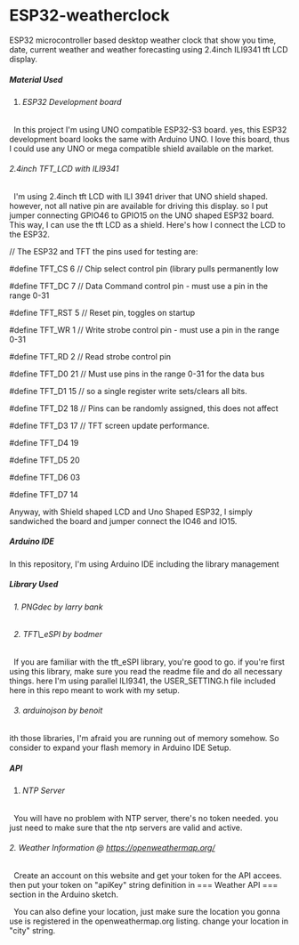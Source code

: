 # ESP32-weatherclock

ESP32 microcontroller based desktop weather clock that show you time, date, current weather and weather forecasting using 2.4inch ILI9341 tft LCD display.



##### Material Used

1. ###### ESP32 Development board

&nbsp;	In this project I'm using UNO compatible ESP32-S3 board. yes, this ESP32 development board looks the same with Arduino UNO. I love this board, thus I could use any UNO or mega compatible shield available on the market.


###### 2.4inch TFT\_LCD with ILI9341

&nbsp;	I'm using 2.4inch tft LCD with ILI 3941 driver that UNO shield shaped. however, not all native pin are available for driving this display. so I put jumper connecting GPIO46 to GPIO15 on the UNO shaped ESP32 board. This way, I 	can use the tft LCD as a shield. Here's how I connect the LCD to the ESP32. 



// The ESP32 and TFT the pins used for testing are:

\#define TFT\_CS   6  // Chip select control pin (library pulls permanently low

\#define TFT\_DC   7  // Data Command control pin - must use a pin in the range 0-31

\#define TFT\_RST  5  // Reset pin, toggles on startup



\#define TFT\_WR    1  // Write strobe control pin - must use a pin in the range 0-31

\#define TFT\_RD    2  // Read strobe control pin



\#define TFT\_D0   21  // Must use pins in the range 0-31 for the data bus

\#define TFT\_D1   15  // so a single register write sets/clears all bits.

\#define TFT\_D2   18  // Pins can be randomly assigned, this does not affect

\#define TFT\_D3   17  // TFT screen update performance.

\#define TFT\_D4   19

\#define TFT\_D5   20

\#define TFT\_D6   03

\#define TFT\_D7   14



Anyway, with Shield shaped LCD and Uno Shaped ESP32, I simply sandwiched the board and jumper connect the IO46 and IO15.



##### Arduino IDE

In this repository, I'm using Arduino IDE including the library management



##### Library Used

###### &nbsp;	1. PNGdec by larry bank 

###### &nbsp;	2. TFT\\\_eSPI by bodmer 

&nbsp;		If you are familiar with the tft\_eSPI library, you're good to go. if you're first using this library, make sure you read the readme file and do all necessary things. here I'm using parallel ILI9341, the USER\_SETTING.h 		file included here in this repo meant to work with my setup.

###### &nbsp;	3. arduinojson by benoit 

ith those libraries, I'm afraid you are running out of memory somehow. So consider to expand your flash memory in Arduino IDE Setup.



##### API 

1. ###### NTP Server

&nbsp;	You will have no problem with NTP server, there's no token needed. you just need to make sure that the ntp servers are valid and active.



###### 2\. Weather Information @ https://openweathermap.org/

&nbsp;	Create an account on this website and get your token for the API accees. then put your token on "apiKey" string definition in === Weather API === section in the Arduino sketch.

&nbsp;	You can also define your location, just make sure the location you gonna use is registered in the openweathermap.org listing. change your location in "city" string. 

